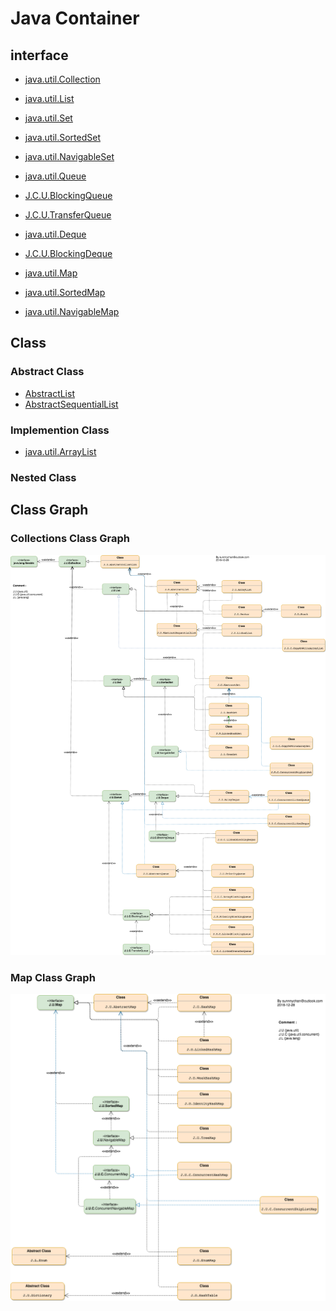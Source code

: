# Java Container

## interface
* [java.util.Collection](interface/java.util.Collection.md)

* [java.util.List](interface/java.util.List.md)


* [java.util.Set](interface/java.util.Set.md)
* [java.util.SortedSet](interface/java.util.SortedSet.md)
* [java.util.NavigableSet](interface/java.util.NavigableSet.md)

* [java.util.Queue](interface/java.util.Queue.md)
* [J.C.U.BlockingQueue](interface/J.C.U.BlockingQueue.md)
* [J.C.U.TransferQueue](interface/J.C.U.TransferQueue.md)
* [java.util.Deque](interface/java.util.Deque.md)
* [J.C.U.BlockingDeque](interface/J.C.U.BlockingDeque)

* [java.util.Map](interface/java.util.Map.md)
* [java.util.SortedMap](interface/java.util.SortedMap.md)
* [java.util.NavigableMap](interface/java.util.NavigableMap.md)

## Class
### Abstract Class
* [AbstractList]()
* [AbstractSequentialList]()

### Implemention Class
* [java.util.ArrayList]()

### Nested Class

## Class Graph
### Collections Class Graph
![](pic/java-collections-class-map.png)

### Map Class Graph
![](pic/java-map-map.png)